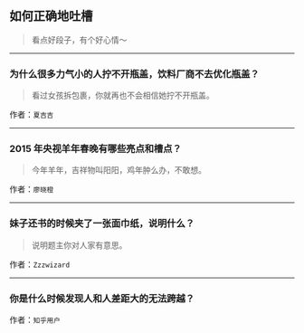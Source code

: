 ## 如何正确地吐槽

> 看点好段子，有个好心情～


 
---

### 为什么很多力气小的人拧不开瓶盖，饮料厂商不去优化瓶盖？

> 看过女孩拆包裹，你就再也不会相信她拧不开瓶盖。


作者：`夏吉吉`

---

### 2015 年央视羊年春晚有哪些亮点和槽点？

> 今年羊年，吉祥物叫阳阳，鸡年肿么办，不敢想。


作者：`廖晓橙`

---

### 妹子还书的时候夹了一张面巾纸，说明什么？

> 说明题主你对人家有意思。


作者：`Zzzwizard`

---

### 你是什么时候发现人和人差距大的无法跨越？

> 


作者：`知乎用户`